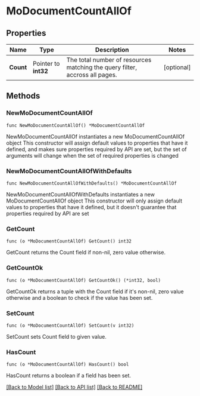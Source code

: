 # MoDocumentCountAllOf

## Properties

Name | Type | Description | Notes
------------ | ------------- | ------------- | -------------
**Count** | Pointer to **int32** | The total number of resources matching the query filter, accross all pages. | [optional] 

## Methods

### NewMoDocumentCountAllOf

`func NewMoDocumentCountAllOf() *MoDocumentCountAllOf`

NewMoDocumentCountAllOf instantiates a new MoDocumentCountAllOf object
This constructor will assign default values to properties that have it defined,
and makes sure properties required by API are set, but the set of arguments
will change when the set of required properties is changed

### NewMoDocumentCountAllOfWithDefaults

`func NewMoDocumentCountAllOfWithDefaults() *MoDocumentCountAllOf`

NewMoDocumentCountAllOfWithDefaults instantiates a new MoDocumentCountAllOf object
This constructor will only assign default values to properties that have it defined,
but it doesn't guarantee that properties required by API are set

### GetCount

`func (o *MoDocumentCountAllOf) GetCount() int32`

GetCount returns the Count field if non-nil, zero value otherwise.

### GetCountOk

`func (o *MoDocumentCountAllOf) GetCountOk() (*int32, bool)`

GetCountOk returns a tuple with the Count field if it's non-nil, zero value otherwise
and a boolean to check if the value has been set.

### SetCount

`func (o *MoDocumentCountAllOf) SetCount(v int32)`

SetCount sets Count field to given value.

### HasCount

`func (o *MoDocumentCountAllOf) HasCount() bool`

HasCount returns a boolean if a field has been set.


[[Back to Model list]](../README.md#documentation-for-models) [[Back to API list]](../README.md#documentation-for-api-endpoints) [[Back to README]](../README.md)


